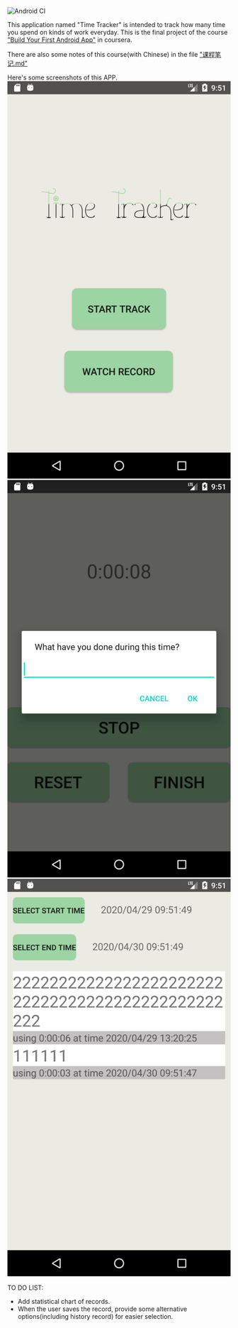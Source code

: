 ![Android CI](https://github.com/QingGo/TimeTracker/workflows/Android%20CI/badge.svg)

This application named "Time Tracker" is intended to track how many time you spend on kinds of work everyday. This is the final project of the course ["Build Your First Android App"](https://www.coursera.org/learn/android-app?) in coursera. 

There are also some notes of this course(with Chinese) in the file ["课程笔记.md"](./课程笔记.md)

Here's some screenshots of this APP.
![Main Screen](./screenshot/Screenshot_Main.png)
![Track Screen](./screenshot/Screenshot_Track.png)
![Record Screen](./screenshot/Screenshot_Record.png)

TO DO LIST:
* Add statistical chart of records.
* When the user saves the record, provide some alternative options(including history record) for easier selection.
